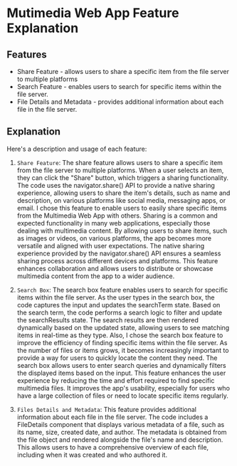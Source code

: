 # Mutimedia Web App Feature Explanation

## Features
- Share Feature - allows users to share a specific item from the file server to multiple platforms
- Search Feature - enables users to search for specific items within the file server.
- File Details and Metadata - provides additional information about each file in the file server.
## Explanation
 Here's a description and usage of each feature:

1. `Share Feature`:
   The share feature allows users to share a specific item from the file server to multiple platforms. When a user selects an item, they can click the "Share" button, which triggers a sharing functionality. The code uses the navigator.share() API to provide a native sharing experience, allowing users to share the item's details, such as name and description, on various platforms like social media, messaging apps, or email.
   I chose this feature to enable users to easily share specific items from the Multimedia Web App with others. Sharing is a common and expected functionality in many web applications, especially those dealing with multimedia content. By allowing users to share items, such as images or videos, on various platforms, the app becomes more versatile and aligned with user expectations. The native sharing experience provided by the navigator.share() API ensures a seamless sharing process across different devices and platforms. This feature enhances collaboration and allows users to distribute or showcase multimedia content from the app to a wider audience.

2. `Search Box`:
  The search box feature enables users to search for specific items within the file server. As the user types in the search box, the code captures the input and updates the searchTerm state. Based on the search term, the code performs a search logic to filter and update the searchResults state. The search results are then rendered dynamically based on the updated state, allowing users to see matching items in real-time as they type.
  Also, I chose the search box feature to improve the efficiency of finding specific items within the file server. As the number of files or items grows, it becomes increasingly important to provide a way for users to quickly locate the content they need. The search box allows users to enter search queries and dynamically filters the displayed items based on the input. This feature enhances the user experience by reducing the time and effort required to find specific multimedia files. It improves the app's usability, especially for users who have a large collection of files or need to locate specific items regularly.

3. `Files Details and Metadata`:
   This feature provides additional information about each file in the file server. The code includes a FileDetails component that displays various metadata of a file, such as its name, size, created date, and author. The metadata is obtained from the file object and rendered alongside the file's name and description. This allows users to have a comprehensive overview of each file, including when it was created and who authored it.



